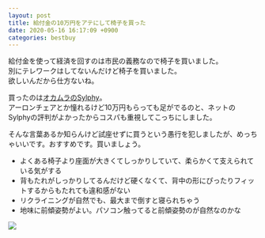 ```yaml
---
layout: post
title: 給付金の10万円をアテにして椅子を買った
date: 2020-05-16 16:17:09 +0900 
categories: bestbuy
---
```


給付金を使って経済を回すのは市民の義務なので椅子を買いました。  
別にテレワークはしてないんだけど椅子を買いました。  
欲しいんだから仕方ないね。

買ったのは[オカムラのSylphy](https://www.okamura.co.jp/product/seating/sylphy/)。  
アーロンチェアとか憧れるけど10万円もらっても足がでるのと、ネットのSylphyの評判がよかったからコスパも重視してこっちにしました。

そんな言葉あるか知らんけど試座せずに買うという愚行を犯しましたが、めっちゃいいです。おすすめです。買いましょう。

- よくある椅子より座面が大きくてしっかりしていて、柔らかくて支えられている気がする
- 背もたれがしっかりしてるんだけど硬くなくて、背中の形にぴったりフィットするからもたれても違和感がない
- リクライニングが自然でも、最大まで倒すと寝られちゃう
- 地味に前傾姿勢がよい。パソコン触ってると前傾姿勢のが自然なのかな

<a href="https://www.amazon.co.jp/%E3%82%AA%E3%82%AB%E3%83%A0%E3%83%A9-%E3%82%AA%E3%83%95%E3%82%A3%E3%82%B9%E3%83%81%E3%82%A7%E3%82%A2-%E3%82%B7%E3%83%AB%E3%83%95%E3%82%A3%E2%80%95-%E3%83%96%E3%83%A9%E3%83%83%E3%82%AF%E3%83%95%E3%83%AC%E3%83%BC%E3%83%A0-C631XR-FMP1/dp/B00L9TENZY/ref=as_li_ss_il?__mk_ja_JP=%E3%82%AB%E3%82%BF%E3%82%AB%E3%83%8A&dchild=1&keywords=%E3%82%B7%E3%83%AB%E3%83%95%E3%82%A3&qid=1589613517&sr=8-6&linkCode=li1&tag=ryo14a-22&linkId=5115e6a2d02d923c410ac0acea8a38b7&language=ja_JP" target="_blank"><img border="0" src="//ws-fe.amazon-adsystem.com/widgets/q?_encoding=UTF8&ASIN=B00L9TENZY&Format=_SL110_&ID=AsinImage&MarketPlace=JP&ServiceVersion=20070822&WS=1&tag=ryo14a-22&language=ja_JP" ></a><img src="https://ir-jp.amazon-adsystem.com/e/ir?t=ryo14a-22&language=ja_JP&l=li1&o=9&a=B00L9TENZY" width="1" height="1" border="0" alt="" style="border:none !important; margin:0px !important;" />

